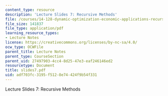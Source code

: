 ```yaml
---
content_type: resource
description: 'Lecture Slides 7: Recursive Methods'
file: /courses/14-128-dynamic-optimization-economic-applications-recursive-methods-spring-2003/adf703fc3195f5128e74424f9b54f331_slides7.pdf
file_size: 141837
file_type: application/pdf
learning_resource_types:
- Lecture Notes
license: https://creativecommons.org/licenses/by-nc-sa/4.0/
ocw_type: OCWFile
parent_title: Lecture Notes
parent_type: CourseSection
parent_uid: 27497903-4cc4-8d25-47e3-eaf246146ed2
resourcetype: Document
title: slides7.pdf
uid: adf703fc-3195-f512-8e74-424f9b54f331
---
```

Lecture Slides 7: Recursive Methods